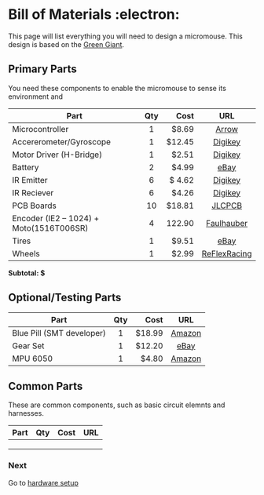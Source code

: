 # Bill of Materials :electron:

This page will list everything you will need to design a micromouse. This design is based on the [Green Giant](http://greenye.net/Pages/Micromouse/Micromouse2016-2017.htm).

## Primary Parts
You need these components to enable the micromouse to sense its environment and

| Part          | Qty           | Cost  |URL                                     |
| ------------- |:-------------:| -----:|:--------------------------------------:|
| Microcontroller      | 1 | $8.69   | [Arrow](https://www.arrow.com/en/products/stm32f103ret6/stmicroelectronics)|
|     Accererometer/Gyroscope |1      | $12.45  |[Digikey](https://www.digikey.com/product-detail/en/tdk-invensense/MPU-6000/1428-1005-1-ND/4038alt-cmd-t006?utm_adgroup=DSA%20-%20Product%20Detail%20Pages&utm_source=bing&utm_term=/product-detail/&utm_campaign=&utm_medium=cpc&utm_content=TUD3lmJd_gcrid_81295150384269_gkw_/product-detail/_gmt_bb_gdv_c_slgid__ggrid_1300722292834901_gtaid_dat-2333094954664822:loc-190_&msclkid=4ba79874ea4f1813ec71c55028a61a1e)|
|Motor Driver (H-Bridge)      |1 | $2.51 |[Digikey](http://www.ti.com/lit/ds/symlink/drv8848.pdf)|
|Battery       | 2     |   $4.99|[eBay](https://www.ebay.com/itm/3-7V-110-mAh-401230-LiPo-Polymer-Battery-Rechargeable-for-GPS-Bluetooth-041230/263809499945?hash=item3d6c458329:g:Ya4AAOSw50JbRkzR)|
| IR Emitter      |     6 |   $ 4.62| [Digikey](https://www.digikey.com/product-detail/en/osram-opto-semiconductors-inc/SFH-4545/475-2919-ND/2205955)|
| IR Reciever      |  6    |  $4.26  |[Digikey](https://www.digikey.com/product-detail/en/vishay-semiconductor-opto-division/TEFT4300/751-1041-ND/1681175)|
|   PCB Boards    |  10|    $18.81|[JLCPCB](https://jlcpcb.com)|
|  Encoder (IE2 – 1024) + Moto(1516T006SR)      |4 | 122.90 |[Faulhauber](https://www.faulhaber.com/en/products/series/ie2-1024/)|
| Tires| 1 | $9.51| [eBay](https://www.ebay.com/itm/Kyosho-Mini-Z-MZW2-20-High-Grip-Tire-Set-20/302534111257?epid=1501440182&hash=item4670703019:g:skUAAOSwVqlaEGUR)|
| Wheels | 1 | $2.99 | [ReFlexRacing](http://www.reflexracing.net/Atomic-Mini-Z-AWD-Narrow-Split-Spoke-Wheels-0-offset-black_p_614.html)|

**Subtotal: $**

## Optional/Testing Parts
| Part          | Qty           | Cost |URL                                     |
| ------------- |:-------------:| -----:|:--------------------------------------:|
| Blue Pill (SMT developer)| 1|$18.99|[Amazon](https://www.amazon.com/initeq-STM32F103C8T6-Minimum-Development-Programmer/dp/B079B95L9Y) |
| Gear Set | 1| $12.20| [eBay](https://www.ebay.com/itm/Kyosho-Mini-Z-MD006-Pinion-Spur-Gear-Set-Mini-Z-AWD/283310653492?_trkparms=aid%3D222007%26algo%3DSIM.MBE%26ao%3D2%26asc%3D20160323102634%26meid%3Dfa968287ba3443abae36a8060eb58274%26pid%3D100623%26rk%3D3%26rkt%3D6%26sd%3D192920100619%26itm%3D283310653492%26pg%3D2047675&_trksid=p2047675.c100623.m-1)|
| MPU 6050 |1 | $4.80|[Amazon](https://www.amazon.com/dp/B07DXQB6P1/ref=sspa_dk_detail_4?psc=1&pd_rd_i=B07DXQB6P1&pd_rd_w=iK6S4&pf_rd_p=8a8f3917-7900-4ce8-ad90-adf0d53c0985&pd_rd_wg=SjIjm&pf_rd_r=8QJVTJ7NX8SY9GFVS7QZ&pd_rd_r=1cfd0432-a4cf-11e9-b6ac-d580eb0b5aaa)|


## Common Parts
These are common components, such as basic circuit elemnts and harnesses.

| Part          | Qty           | Cost  |URL                                     |
| ------------- |:-------------:| -----:|:--------------------------------------:|
|       |         |   |    |
|       |      |   |       |
|       |      |    |      |


### Next
Go to [hardware setup](https://github.com/Spain2394/MicromouseV1/blob/master/Wiki/Hardware-Setup.md)

